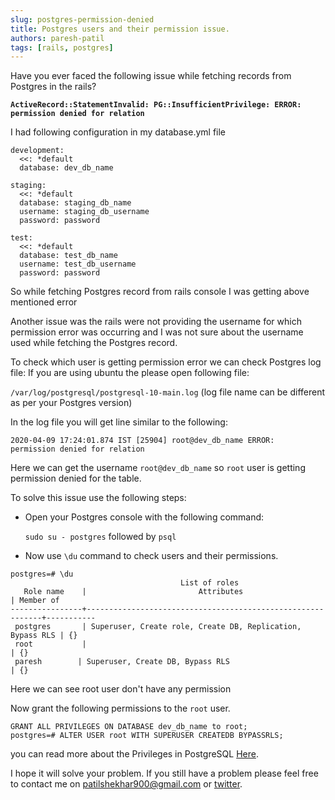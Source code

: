 ```yaml
---
slug: postgres-permission-denied
title: Postgres users and their permission issue.
authors: paresh-patil
tags: [rails, postgres]
---
```


Have you ever faced the following issue while fetching records from Postgres in the rails?

**`ActiveRecord::StatementInvalid: PG::InsufficientPrivilege: ERROR:  permission denied for relation`**

<!--truncate-->

I had following configuration in my database.yml file

```
development:
  <<: *default
  database: dev_db_name

staging:
  <<: *default
  database: staging_db_name
  username: staging_db_username
  password: password

test:
  <<: *default
  database: test_db_name
  username: test_db_username
  password: password
```

So while fetching Postgres record from rails console I was getting above mentioned error

Another issue was the rails were not providing the username for which permission error was occurring and I was not sure about the username used while fetching the Postgres record.

To check which user is getting permission error we can check Postgres log file:
If you are using ubuntu the please open following file:

`/var/log/postgresql/postgresql-10-main.log` (log file name can be different as per your Postgres version)

In the log file you will get line similar to the following:

```
2020-04-09 17:24:01.874 IST [25904] root@dev_db_name ERROR:  permission denied for relation
```

Here we can get the username `root@dev_db_name` so `root` user is getting permission denied for the table.

To solve this issue use the following steps:

- Open your Postgres console with the following command:

  `sudo su - postgres` followed by `psql`

- Now use `\du` command to check users and their permissions.

```
postgres=# \du
                                      List of roles
   Role name    |                         Attributes                         | Member of
----------------+------------------------------------------------------------+-----------
 postgres       | Superuser, Create role, Create DB, Replication, Bypass RLS | {}
 root           |                                                            | {}
 paresh        | Superuser, Create DB, Bypass RLS                           | {}
```

Here we can see root user don't have any permission

Now grant the following permissions to the `root` user.

```
GRANT ALL PRIVILEGES ON DATABASE dev_db_name to root;
postgres=# ALTER USER root WITH SUPERUSER CREATEDB BYPASSRLS;
```

you can read more about the Privileges in PostgreSQL [Here](https://www.digitalocean.com/docs/databases/postgresql/how-to/modify-user-privileges/).

I hope it will solve your problem.
If you still have a problem please feel free to contact me on [patilshekhar900@gmail.com](mailto:patilshekhar900@gmail.com) or [twitter](https://twitter.com/Shekharpatil95).
